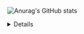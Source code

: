 ![Anurag's GitHub stats](https://github-readme-stats.vercel.app/api?username=cyoure&show_icons=true&theme=radical)
<details>
![java](https://img.shields.io/badge/Java-ED8B00?style=for-the-badge&logo=openjdk&logoColor=white)
</details>

<!--
**cyoure/cyoure** is a ✨ _special_ ✨ repository because its `README.md` (this file) appears on your GitHub profile.

Here are some ideas to get you started:

- 🔭 I’m currently working on ...
- 🌱 I’m currently learning ...
- 👯 I’m looking to collaborate on ...
- 🤔 I’m looking for help with ...
- 💬 Ask me about ...
- 📫 How to reach me: ...
- 😄 Pronouns: ...
- ⚡ Fun fact: ...
-->
